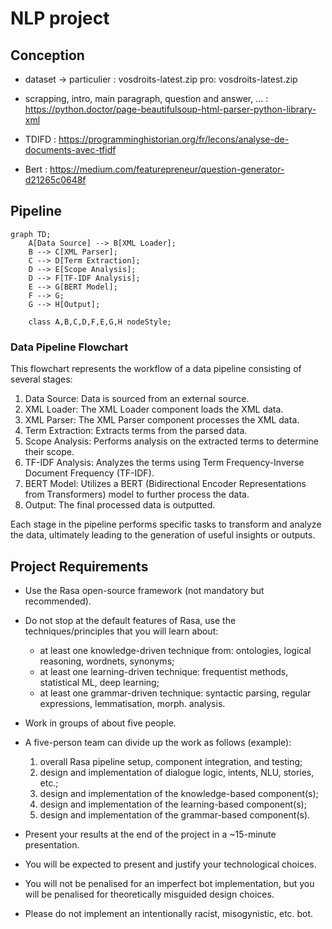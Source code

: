 # NLP project

## Conception

- dataset ->
    particulier : vosdroits-latest.zip
    pro: vosdroits-latest.zip

- scrapping, intro, main paragraph, question and answer, … : <https://python.doctor/page-beautifulsoup-html-parser-python-library-xml>
- TDIFD : <https://programminghistorian.org/fr/lecons/analyse-de-documents-avec-tfidf>
- Bert : <https://medium.com/featurepreneur/question-generator-d21265c0648f>

## Pipeline

```mermaid
graph TD;
    A[Data Source] --> B[XML Loader];
    B --> C[XML Parser];
    C --> D[Term Extraction];
    D --> E[Scope Analysis];
    D --> F[TF-IDF Analysis];
    E --> G[BERT Model];
    F --> G;
    G --> H[Output];

    class A,B,C,D,F,E,G,H nodeStyle;

```

### Data Pipeline Flowchart

This flowchart represents the workflow of a data pipeline consisting of several stages:

1. Data Source: Data is sourced from an external source.
2. XML Loader: The XML Loader component loads the XML data.
3. XML Parser: The XML Parser component processes the XML data.
4. Term Extraction: Extracts terms from the parsed data.
5. Scope Analysis: Performs analysis on the extracted terms to determine their scope.
6. TF-IDF Analysis: Analyzes the terms using Term Frequency-Inverse Document Frequency (TF-IDF).
7. BERT Model: Utilizes a BERT (Bidirectional Encoder Representations from Transformers) model to further process the data.
8. Output: The final processed data is outputted.

Each stage in the pipeline performs specific tasks to transform and analyze the data, ultimately leading to the generation of useful insights or outputs.

## Project Requirements

- Use the Rasa open-source framework (not mandatory but recommended).
- Do not stop at the default features of Rasa, use the techniques/principles that you will learn about:
  - at least one knowledge-driven technique from: ontologies, logical reasoning, wordnets, synonyms;
  - at least one learning-driven technique: frequentist methods, statistical ML, deep learning;
  - at least one grammar-driven technique: syntactic parsing, regular expressions, lemmatisation, morph. analysis.
- Work in groups of about five people.
- A five-person team can divide up the work as follows (example):

    1. overall Rasa pipeline setup, component integration, and testing;
    2. design and implementation of dialogue logic, intents, NLU, stories, etc.;
    3. design and implementation of the knowledge-based component(s);
    4. design and implementation of the learning-based component(s);
    5. design and implementation of the grammar-based component(s).

- Present your results at the end of the project in a ~15-minute presentation.
- You will be expected to present and justify your technological choices.
- You will not be penalised for an imperfect bot implementation, but you will be penalised
    for theoretically misguided design choices.
- Please do not implement an intentionally racist, misogynistic, etc. bot.
